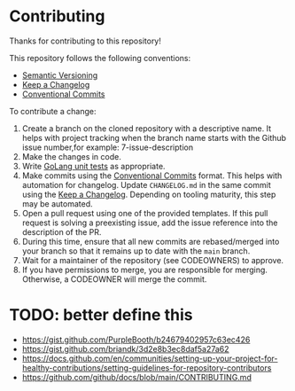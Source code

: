 # Contributing

Thanks for contributing to this repository!

This repository follows the following conventions:

* [Semantic Versioning](https://semver.org/)
* [Keep a Changelog](https://keepachangelog.com/)
* [Conventional Commits](https://www.conventionalcommits.org/)

To contribute a change:

1. Create a branch on the cloned repository with a descriptive name. It helps with project tracking when the branch name starts with the Github issue number,for example: 7-issue-description
2. Make the changes in code.
3. Write [GoLang unit tests](https://golang.org/doc/tutorial/add-a-test) as appropriate.
4. Make commits using the [Conventional Commits](https://www.conventionalcommits.org/) format. This helps with automation for changelog. Update `CHANGELOG.md` in the same commit using the [Keep a Changelog](https://keepachangelog.com). Depending on tooling maturity, this step may be automated.
5. Open a pull request using one of the provided templates. If this pull request is solving a preexisting issue, add the issue reference into the description of the PR.
6. During this time, ensure that all new commits are rebased/merged into your branch so that it remains up to date with the `main` branch.
7. Wait for a maintainer of the repository (see CODEOWNERS) to approve.
8. If you have permissions to merge, you are responsible for merging. Otherwise, a CODEOWNER will merge the commit.


# TODO: better define this

* https://gist.github.com/PurpleBooth/b24679402957c63ec426
* https://gist.github.com/briandk/3d2e8b3ec8daf5a27a62
* https://docs.github.com/en/communities/setting-up-your-project-for-healthy-contributions/setting-guidelines-for-repository-contributors
* https://github.com/github/docs/blob/main/CONTRIBUTING.md
